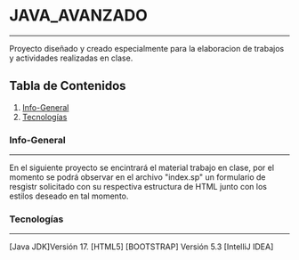 # JAVA_AVANZADO
***
Proyecto diseñado y creado especialmente para la elaboracion de trabajos y actividades realizadas en clase.
## Tabla de Contenidos
1. [Info-General](#info-general)
2. [Tecnologías](#tecnologias)
### Info-General
***
En el siguiente proyecto se encintrará el material trabajo en clase, por el momento se podrá observar en el archivo "index.sp" un formulario de resgistr solicitado con su respectiva estructura de HTML junto con los estilos deseado en tal momento.
### Tecnologías
***
[Java JDK]Versión 17.
[HTML5]
[BOOTSTRAP] Versión 5.3
[IntelliJ IDEA] 


